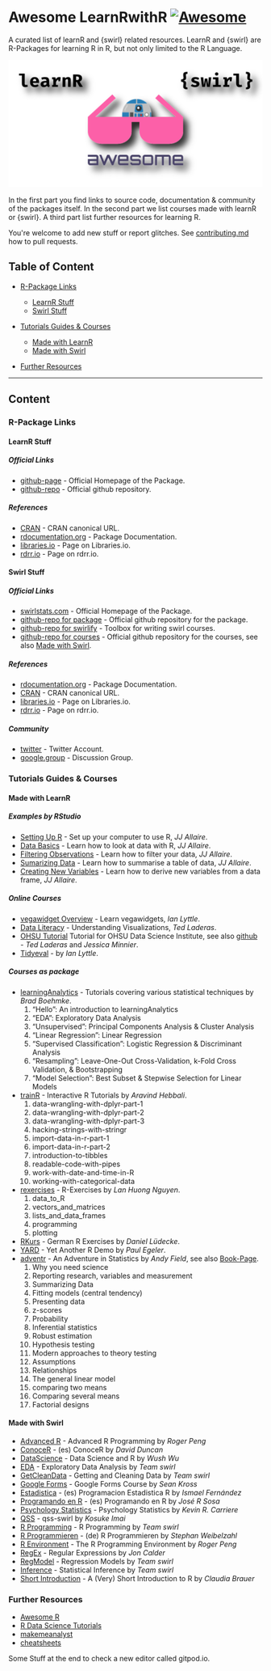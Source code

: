 # Awesome LearnRwithR [![Awesome](https://awesome.re/badge.svg)](https://awesome.re)

A curated list of learnR and {swirl} related resources. LearnR and {swirl} are R-Packages for learning R in R, but not only limited to the R Language.

![learnrwithr](static/combined-logo.png)


In the first part you find links to source code, documentation & community of the packages itself. In the second part we list courses made with learnR or {swirl}. A third part list further resources for learning R.


You're welcome to add new stuff or report glitches. See [contributing.md](contributing.md) how to pull requests.


## Table of Content
* [R-Package Links](#R-Package-Links)
  * [LearnR Stuff](#LearnR-Stuff)
  * [Swirl Stuff](#Swirl-Stuff)

* [Tutorials Guides & Courses](#Tutorials-Guides--Courses)
  * [Made with LearnR](#Made-with-LearnR)
  * [Made with Swirl](#Made-with-Swirl)

* [Further Resources](#Further-Resources)


---

## Content
### R-Package Links
#### LearnR Stuff
##### Official Links
- [github-page](https://rstudio.github.io/learnr/) - Official Homepage of the Package.
- [github-repo](https://github.com/rstudio/learnr) - Official github repository.
##### References
- [CRAN](https://cran.r-project.org/package=learnr) - CRAN canonical URL.
- [rdocumentation.org](https://www.rdocumentation.org/packages/learnr) - Package Documentation.
- [libraries.io](https://libraries.io/cran/learnr) - Page on Libraries.io.
- [rdrr.io](https://rdrr.io/cran/learnr/) - Page on rdrr.io.


#### Swirl Stuff
##### Official Links
- [swirlstats.com](https://swirlstats.com/) - Official Homepage of the Package.
- [github-repo for package](https://github.com/swirldev/swirl) - Official github repository for the package.
- [github-repo for swirlify](https://github.com/swirldev/swirlify) - Toolbox for writing swirl courses.
- [github-repo for courses](https://github.com/swirldev/swirl_courses) - Official github repository for the courses, see also  [Made with Swirl](#Made-with-Swirl).
##### References
- [rdocumentation.org](https://www.rdocumentation.org/packages/swirl/) - Package Documentation.
- [CRAN](https://CRAN.R-project.org/package=swirl) - CRAN canonical URL.
- [libraries.io](https://libraries.io/cran/swirl/) - Page on Libraries.io.
- [rdrr.io](https://rdrr.io/cran/swirl/) - Page on rdrr.io.
##### Community
- [twitter](https://twitter.com/swirlstats) - Twitter Account.
- [google.group](https://groups.google.com/forum/#!forum/swirl-discuss) - Discussion Group.



### Tutorials Guides & Courses
#### Made with LearnR
##### Examples by RStudio
- [Setting Up R](https://jjallaire.shinyapps.io/learnr-tutorial-00-setup/) - Set up your computer to use R, *JJ Allaire*.
- [Data Basics](https://jjallaire.shinyapps.io/learnr-tutorial-01-data-basics) - Learn how to look at data with R, *JJ Allaire*.
- [Filtering Observations](https://jjallaire.shinyapps.io/learnr-tutorial-03a-data-manip-filter/) - Learn how to filter your data, *JJ Allaire*.
- [Sumarizing Data](https://jjallaire.shinyapps.io/learnr-tutorial-03c-data-manip-summarise/) - Learn how to summarise a table of data, *JJ Allaire*.
- [Creating New Variables](https://jjallaire.shinyapps.io/learnr-tutorial-03b-data-manip-mutate/) - Learn how to derive new variables from a data frame, *JJ Allaire*.

##### Online Courses
- [vegawidget Overview](https://ijlyttle.shinyapps.io/vegawidget-overview/) - Learn vegawidgets, *Ian Lyttle*.
- [Data Literacy](https://tladeras.shinyapps.io/dataLiteracy/) - Understanding Visualizations, *Ted Laderas*.
- [OHSU Tutorial](https://minnier.shinyapps.io/ODSI_continuousData/) Tutorial for OHSU Data Science Institute, see also [github](https://github.com/laderast/DSIExplore) - *Ted Laderas* and *Jessica Minnier*.
- [Tidyeval](https://ijlyttle.shinyapps.io/tidyeval/) - by *Ian Lyttle*.


##### Courses as package
- [learningAnalytics](https://bradleyboehmke.github.io/learningAnalytics/) - Tutorials covering various statistical techniques by *Brad Boehmke*.
    1. “Hello”: An introduction to learningAnalytics
    2. “EDA”: Exploratory Data Analysis
    3. “Unsupervised”: Principal Components Analysis & Cluster Analysis
    4. “Linear Regression”: Linear Regression
    5. “Supervised Classification”: Logistic Regression & Discriminant Analysis
    6. “Resampling”: Leave-One-Out Cross-Validation, k-Fold Cross Validation, & Bootstrapping
    7. “Model Selection”: Best Subset & Stepwise Selection for Linear Models
- [trainR](https://trainr.rsquaredacademy.com/) - Interactive R Tutorials by *Aravind Hebbali*.
    1. data-wrangling-with-dplyr-part-1
    2. data-wrangling-with-dplyr-part-2
    3. data-wrangling-with-dplyr-part-3
    4. hacking-strings-with-stringr
    5. import-data-in-r-part-1
    6. import-data-in-r-part-2
    7. introduction-to-tibbles
    8. readable-code-with-pipes
    9. work-with-date-and-time-in-R
    10. working-with-categorical-data
- [rexercises](https://github.com/nlhuong/rexercises) - R-Exercises by *Lan Huong Nguyen*.
    1. data_to_R
    2. vectors_and_matrices
    3. lists_and_data_frames
    4. programming
    5. plotting
- [RKurs](https://github.com/strengejacke/RKurs) - German R Exercises by  *Daniel Lüdecke*.
- [YARD](https://github.com/pegeler/YARD) - Yet Another R Demo by *Paul Egeler*.
- [adventr](https://github.com/profandyfield/adventr) - An Adventure in Statistics by *Andy Field*, see also [Book-Page](https://www.discoveringstatistics.com/books/an-adventure-in-statistics/).
    1. Why you need science
    2. Reporting research, variables and measurement
    3. Summarizing Data
    4. Fitting models (central tendency)
    5. Presenting data
    6. z-scores
    7. Probability
    8. Inferential statistics
    9. Robust estimation
    10. Hypothesis testing
    11. Modern approaches to theory testing
    12. Assumptions
    13. Relationships
    14. The general linear model
    15. comparing two means
    16. Comparing several means
    17. Factorial designs


#### Made with Swirl
- [Advanced R](https://swirlstats.com/scn/arp.html) - Advanced R Programming by *Roger Peng*
- [ConoceR](https://swirlstats.com/scn/conocer.html) - (es) ConoceR by *David Duncan*
- [DataScience](https://swirlstats.com/scn/dsandr.html) - Data Science and R by *Wush Wu*
- [EDA](https://swirlstats.com/scn/eda.html) - Exploratory Data Analysis by *Team swirl*
- [GetCleanData](https://swirlstats.com/scn/getclean.html) - Getting and Cleaning Data by *Team swirl*
- [Google Forms](https://swirlstats.com/scn/gfc.html) - Google Forms Course by *Sean Kross*
- [Estadistica](https://swirlstats.com/scn/estadistica.html) - (es) Programacion Estadistica R by *Ismael Fernández*
- [Programando en R](https://swirlstats.com/scn/programando.html) - (es) Programando en R by *José R Sosa*
- [Psychology Statistics](https://swirlstats.com/scn/Psychology_Statistics.html) - Psychology Statistics by *Kevin R. Carriere*
- [QSS](https://swirlstats.com/scn/qss.html) - qss-swirl by *Kosuke Imai*
- [R Programming](https://swirlstats.com/scn/rprog.html) - R Programming by *Team swirl*
- [R Programmieren](https://swirlstats.com/scn/R_Programmieren.html) - (de) R Programmieren by *Stephan Weibelzahl*
- [R Environment](https://swirlstats.com/scn/rpe.html) - The R Programming Environment by *Roger Peng*
- [RegEx](https://swirlstats.com/scn/regular_expressions.html) - Regular Expressions by *Jon Calder*
- [RegModel](https://swirlstats.com/scn/regmod.html) - Regression Models by *Team swirl*
- [Inference](https://swirlstats.com/scn/statinf.html) - Statistical Inference by *Team swirl*
- [Short Introduction](https://swirlstats.com/scn/A_(very)_short_introduction_to_R.html) - A (Very) Short Introduction to R by *Claudia Brauer*



### Further Resources
- [Awesome R](https://awesome-r.com/)
- [R Data Science Tutorials](https://github.com/ujjwalkarn/DataScienceR)
- [makemeanalyst](http://makemeanalyst.com/)
- [cheatsheets](https://www.rstudio.com/resources/cheatsheets/)


Some Stuff at the end to check a new editor called gitpod.io.